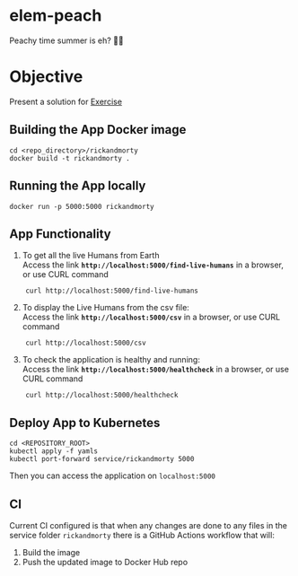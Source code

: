 # elem-peach
Peachy time summer is eh? 🍑🍑

# Objective
Present a solution for [Exercise](docs/exercise.pdf)

## Building the App Docker image
```
cd <repo_directory>/rickandmorty
docker build -t rickandmorty .
```

## Running the App locally
```
docker run -p 5000:5000 rickandmorty
```
## App Functionality
1. To get all the live Humans from Earth  
Access the link **`http://localhost:5000/find-live-humans`** in a browser, or use CURL command
```
    curl http://localhost:5000/find-live-humans
```

2. To display the Live Humans from the csv file:  
Access the link **`http://localhost:5000/csv`** in a browser, or use CURL command
```
    curl http://localhost:5000/csv
```

3. To check the application is healthy and running:  
Access the link **`http://localhost:5000/healthcheck`** in a browser, or use CURL command
```
    curl http://localhost:5000/healthcheck
```

## Deploy App to Kubernetes
```
cd <REPOSITORY_ROOT>
kubectl apply -f yamls
kubectl port-forward service/rickandmorty 5000
```
Then you can access the application on `localhost:5000`


## CI
Current CI configured is that when any changes are done to any files in the service folder `rickandmorty` there is a GitHub Actions workflow that will:  
1. Build the image  
2. Push the updated image to Docker Hub repo

